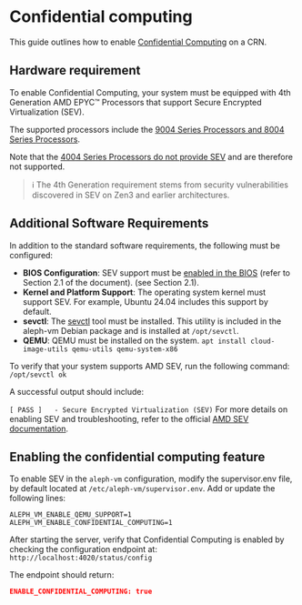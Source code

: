 # Confidential computing

This guide outlines how to enable [Confidential Computing](../../../computing/confidential/index.md) on a CRN.

## Hardware requirement
To enable Confidential Computing, your system must be equipped with 4th Generation AMD EPYC™ Processors that support Secure Encrypted Virtualization (SEV).

The supported processors include the [9004 Series Processors and 8004 Series Processors](https://www.amd.com/en/products/processors/server/epyc/4th-generation-9004-and-8004-series.html#tabs-4380fde236-item-2130f0d757-tab).

Note that the [4004 Series Processors do not provide SEV](https://www.amd.com/en/products/processors/server/epyc/infinity-guard.html) and are therefore not supported.

> ℹ️ The 4th Generation requirement stems from security vulnerabilities discovered in SEV on Zen3 and earlier architectures.

## Additional Software Requirements
In addition to the standard software requirements, the following must be configured:

* **BIOS Configuration**: SEV support must be [enabled in the BIOS](https://www.amd.com/content/dam/amd/en/documents/epyc-technical-docs/tuning-guides/58207-using-sev-with-amd-epyc-processors.pdf) (refer to Section 2.1 of the document). (see Section 2.1).
* **Kernel and Platform Support**: The operating system kernel must support SEV. For example, Ubuntu 24.04 includes this support by default.
* **sevctl**: The [sevctl](https://github.com/virtee/sevctl) tool must be installed. This utility is included in the aleph-vm Debian package and is installed at `/opt/sevctl`.
* **QEMU**: QEMU must be installed on the system. `apt install cloud-image-utils qemu-utils qemu-system-x86`

To verify that your system supports AMD SEV, run the following command:  `/opt/sevctl ok`

A successful output should include:

```[ PASS ]   - Secure Encrypted Virtualization (SEV)```
For more details on enabling SEV and troubleshooting, refer to the official [AMD SEV documentation](https://www.amd.com/fr/developer/sev.html).


## Enabling the confidential computing feature

To enable SEV in the `aleph-vm` configuration, modify the supervisor.env file, by default located at `/etc/aleph-vm/supervisor.env`. Add or update the following lines:
```
ALEPH_VM_ENABLE_QEMU_SUPPORT=1
ALEPH_VM_ENABLE_CONFIDENTIAL_COMPUTING=1

```

After starting the server, verify that Confidential Computing is enabled by checking the configuration endpoint at:
`http://localhost:4020/status/config` 

The endpoint should return:
```json
ENABLE_CONFIDENTIAL_COMPUTING: true
```
